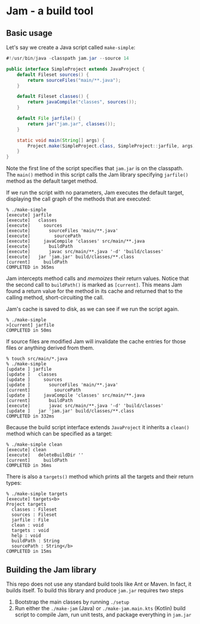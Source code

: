 # Jam - a build tool

## Basic usage

Let's say we create a Java script called `make-simple`:

```java
#!/usr/bin/java -classpath jam.jar --source 14

public interface SimpleProject extends JavaProject {
    default Fileset sources() {
        return sourceFiles("main/**.java");
    }

    default Fileset classes() {
        return javaCompile("classes", sources());
    }

    default File jarfile() {
        return jar("jam.jar", classes());
    }

    static void main(String[] args) {
        Project.make(SimpleProject.class, SimpleProject::jarfile, args);
    }
}
```

Note the first line of the script specifies that `jam.jar` is on the classpath.
The `main()` method in this script calls the Jam library specifying `jarfile()` method as the default target method.

If we run the script with no parameters, Jam executes the default target,
displaying the call graph of the methods that are executed:

```console
% ./make-simple
[execute] jarfile
[execute]   classes
[execute]     sources
[execute]       sourceFiles 'main/**.java'
[execute]         sourcePath
[execute]     javaCompile 'classes' src/main/**.java
[execute]       buildPath
[execute]       javac src/main/**.java '-d' 'build/classes'
[execute]   jar 'jam.jar' build/classes/**.class
[current]     buildPath
COMPLETED in 365ms
```

Jam intercepts method calls and *memoizes* their return values.
Notice that the second call to `buildPath()` is marked as `[current]`.
This means Jam found a return value for the method in its cache and returned that to the calling method, short-circuiting the call. 

Jam's cache is saved to disk,
as we can see if we run the script again.

```console
% ./make-simple
>[current] jarfile
COMPLETED in 50ms
```

If source files are modified Jam will invalidate the cache entries for those files or anything derived from them.

```console
% touch src/main/*.java
% ./make-simple
[update ] jarfile
[update ]   classes
[update ]     sources
[update ]       sourceFiles 'main/**.java'
[current]         sourcePath
[update ]     javaCompile 'classes' src/main/**.java
[current]       buildPath
[execute]       javac src/main/**.java '-d' 'build/classes'
[update ]   jar 'jam.jar' build/classes/**.class
COMPLETED in 332ms
```

Because the build script interface extends `JavaProject` it inherits a `clean()` method which can be specified as a target:

```console
% ./make-simple clean
[execute] clean
[execute]   deleteBuildDir ''
[current]     buildPath
COMPLETED in 36ms
```

There is also a `targets()` method which prints all the targets and their return types:

```console
% ./make-simple targets
[execute] targets<b>
Project targets
  classes : Fileset
  sources : Fileset
  jarfile : File
  clean : void
  targets : void
  help : void
  buildPath : String
  sourcePath : String</b>
COMPLETED in 15ms
```

## Building the Jam library

This repo does not use any standard build tools like Ant or Maven.
In fact, it builds itself.
To build this library and produce `jam.jar` requires two steps

1. Bootstrap the main classes by running `./setup`
2. Run either the `./make-jam` (Java) or `./make-jam.main.kts` (Kotlin) build script to compile Jam, run unit tests, and package everything in `jam.jar`
